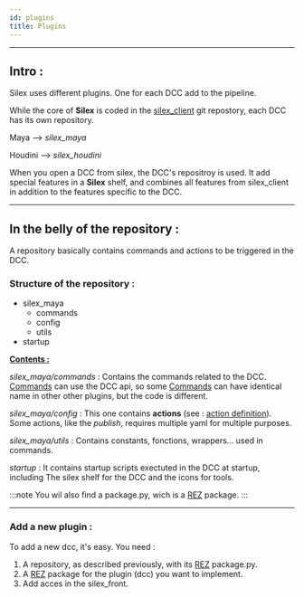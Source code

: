 ```yaml
---
id: plugins
title: Plugins
---
```


---

## Intro :

Silex uses different plugins. One for each DCC add to the pipeline.

While the core of **Silex** is coded in the [silex_client](../Client/client.md) git repostory, each DCC has its own repository.

Maya --> _silex_maya_

Houdini --> _silex_houdini_

When you open a DCC from silex, the DCC's repositroy is used. It add special features in a **Silex** shelf, and combines all features from silex_client in addition to the features specific to the DCC.

---

## In the belly of the repository :

A repository basically contains commands and actions to be triggered in the DCC.

### Structure of the repository :

- silex_maya
  - commands
  - config
  - utils
- startup

<u><b>Contents :</b></u>

_silex_maya/commands_ : Contains the commands related to the DCC. [Commands](../Client/command-definition.md) can use the DCC api, so some [Commands](../Client/command-definition.md) can have identical name in other other plugins, but the code is different.

_silex_maya/config_ : This one contains **actions** (see : [action definition](../Client/action-definition.mdx)). Some actions, like the _publish_, requires multiple yaml for multiple purposes.

_silex_maya/utils_ : Contains constants, fonctions, wrappers... used in commands.

_startup_ : It contains startup scripts exectuted in the DCC at startup, including The silex shelf for the DCC and the icons for tools.

:::note
You wil also find a package.py, wich is a [REZ](../../Workflow/Rez/Rez.mdx) package.
:::

---

### Add a new plugin :

To add a new dcc, it's easy. You need :

1. A repository, as described previously, with its [REZ](../../Workflow/Rez/Rez.mdx) package.py.
2. A [REZ](../../Workflow/Rez/Rez.mdx) package for the plugin (dcc) you want to implement.
3. Add acces in the silex_front.
